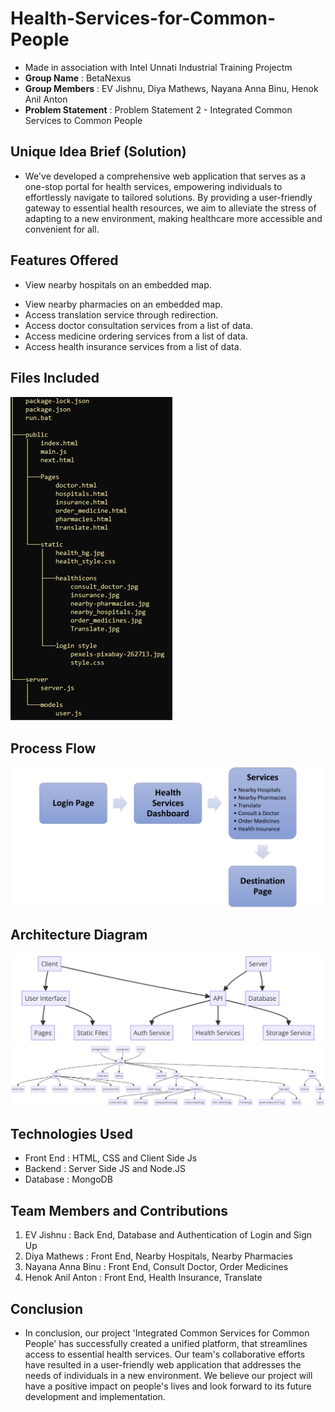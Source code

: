 # Health-Services-for-Common-People
- Made in association with Intel Unnati Industrial Training Projectm
- **Group Name** : BetaNexus
- **Group Members** : EV Jishnu, Diya Mathews, Nayana Anna Binu, Henok Anil Anton
- **Problem Statement** : Problem Statement 2 - Integrated Common Services to Common People
  
## Unique Idea Brief (Solution)
- We've developed a comprehensive web application that serves as a one-stop portal for health services, empowering individuals to effortlessly navigate to tailored solutions. By providing a user-friendly gateway to essential health resources, we aim to alleviate the stress of adapting to a new environment, making healthcare more accessible and convenient for all.

## Features Offered
* View nearby hospitals on an embedded map.
- View nearby pharmacies on an embedded map.
- Access translation service through redirection.
- Access doctor consultation services from a list of data.
- Access medicine ordering services from a list of data.
- Access health insurance services from a list of data.

## Files Included
![alt text](https://github.com/Jishnu-Vasudev/Health-Services-for-Common-People/blob/main/resources/1.png)
## Process Flow
![alt text](https://github.com/Jishnu-Vasudev/Health-Services-for-Common-People/blob/main/resources/2.png)
## Architecture Diagram
![alt text](https://github.com/Jishnu-Vasudev/Health-Services-for-Common-People/blob/main/resources/3.png)
![alt text](https://github.com/Jishnu-Vasudev/Health-Services-for-Common-People/blob/main/resources/4.png)
## Technologies Used
- Front End : HTML, CSS and Client Side Js
- Backend : Server Side JS and Node.JS
- Database : MongoDB
## Team Members and Contributions
1. EV Jishnu : Back End, Database and Authentication of Login and Sign Up
2. Diya Mathews : Front End, Nearby Hospitals, Nearby Pharmacies
3. Nayana Anna Binu : Front End, Consult Doctor, Order Medicines
4. Henok Anil Anton : Front End, Health Insurance, Translate
## Conclusion
- In conclusion, our project 'Integrated Common Services for Common People' has successfully created a unified platform, that streamlines access to essential health services. 
Our team's collaborative efforts have resulted in a user-friendly web application that addresses the needs of individuals in a new environment.
We believe our project will have a positive impact on people's lives and look forward to its future development and implementation.

